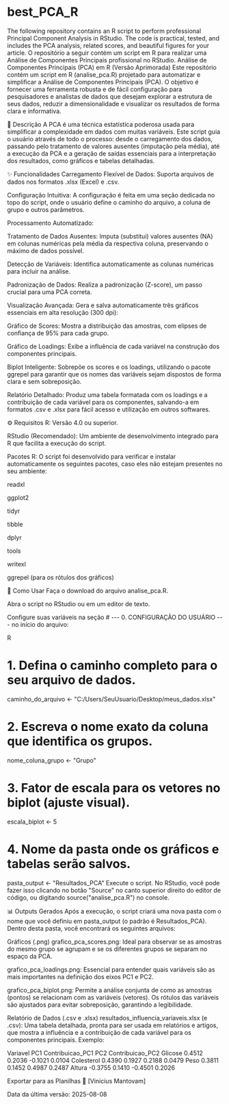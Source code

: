 # best_PCA_R
The following repository contains an R script to perform professional Principal Component Analysis in RStudio. The code is practical, tested, and includes the PCA analysis, related scores, and beautiful figures for your article. O repositório a seguir contém um script em R para realizar uma Análise de Componentes Principais profissional no RStudio.
Análise de Componentes Principais (PCA) em R (Versão Aprimorada)
Este repositório contém um script em R (analise_pca.R) projetado para automatizar e simplificar a Análise de Componentes Principais (PCA). O objetivo é fornecer uma ferramenta robusta e de fácil configuração para pesquisadores e analistas de dados que desejam explorar a estrutura de seus dados, reduzir a dimensionalidade e visualizar os resultados de forma clara e informativa.

📜 Descrição
A PCA é uma técnica estatística poderosa usada para simplificar a complexidade em dados com muitas variáveis. Este script guia o usuário através de todo o processo: desde o carregamento dos dados, passando pelo tratamento de valores ausentes (imputação pela média), até a execução da PCA e a geração de saídas essenciais para a interpretação dos resultados, como gráficos e tabelas detalhadas.

✨ Funcionalidades
Carregamento Flexível de Dados: Suporta arquivos de dados nos formatos .xlsx (Excel) e .csv.

Configuração Intuitiva: A configuração é feita em uma seção dedicada no topo do script, onde o usuário define o caminho do arquivo, a coluna de grupo e outros parâmetros.

Processamento Automatizado:

Tratamento de Dados Ausentes: Imputa (substitui) valores ausentes (NA) em colunas numéricas pela média da respectiva coluna, preservando o máximo de dados possível.

Detecção de Variáveis: Identifica automaticamente as colunas numéricas para incluir na análise.

Padronização de Dados: Realiza a padronização (Z-score), um passo crucial para uma PCA correta.

Visualização Avançada: Gera e salva automaticamente três gráficos essenciais em alta resolução (300 dpi):

Gráfico de Scores: Mostra a distribuição das amostras, com elipses de confiança de 95% para cada grupo.

Gráfico de Loadings: Exibe a influência de cada variável na construção dos componentes principais.

Biplot Inteligente: Sobrepõe os scores e os loadings, utilizando o pacote ggrepel para garantir que os nomes das variáveis sejam dispostos de forma clara e sem sobreposição.

Relatório Detalhado: Produz uma tabela formatada com os loadings e a contribuição de cada variável para os componentes, salvando-a em formatos .csv e .xlsx para fácil acesso e utilização em outros softwares.

⚙️ Requisitos
R: Versão 4.0 ou superior.

RStudio (Recomendado): Um ambiente de desenvolvimento integrado para R que facilita a execução do script.

Pacotes R: O script foi desenvolvido para verificar e instalar automaticamente os seguintes pacotes, caso eles não estejam presentes no seu ambiente:

readxl

ggplot2

tidyr

tibble

dplyr

tools

writexl

ggrepel (para os rótulos dos gráficos)

🚀 Como Usar
Faça o download do arquivo analise_pca.R.

Abra o script no RStudio ou em um editor de texto.

Configure suas variáveis na seção # --- 0. CONFIGURAÇÃO DO USUÁRIO --- no início do arquivo:

R

# 1. Defina o caminho completo para o seu arquivo de dados.
caminho_do_arquivo <- "C:/Users/SeuUsuario/Desktop/meus_dados.xlsx"

# 2. Escreva o nome exato da coluna que identifica os grupos.
nome_coluna_grupo <- "Grupo"

# 3. Fator de escala para os vetores no biplot (ajuste visual).
escala_biplot <- 5

# 4. Nome da pasta onde os gráficos e tabelas serão salvos.
pasta_output <- "Resultados_PCA"
Execute o script. No RStudio, você pode fazer isso clicando no botão "Source" no canto superior direito do editor de código, ou digitando source("analise_pca.R") no console.

📊 Outputs Gerados
Após a execução, o script criará uma nova pasta com o nome que você definiu em pasta_output (o padrão é Resultados_PCA). Dentro desta pasta, você encontrará os seguintes arquivos:

Gráficos (.png)
grafico_pca_scores.png: Ideal para observar se as amostras do mesmo grupo se agrupam e se os diferentes grupos se separam no espaço da PCA.

grafico_pca_loadings.png: Essencial para entender quais variáveis são as mais importantes na definição dos eixos PC1 e PC2.

grafico_pca_biplot.png: Permite a análise conjunta de como as amostras (pontos) se relacionam com as variáveis (vetores). Os rótulos das variáveis são ajustados para evitar sobreposição, garantindo a legibilidade.

Relatório de Dados (.csv e .xlsx)
resultados_influencia_variaveis.xlsx (e .csv): Uma tabela detalhada, pronta para ser usada em relatórios e artigos, que mostra a influência e a contribuição de cada variável para os componentes principais. Exemplo:

Variavel	PC1	Contribuicao_PC1	PC2	Contribuicao_PC2
Glicose	0.4512	0.2036	-0.1021	0.0104
Colesterol	0.4390	0.1927	0.2188	0.0479
Peso	0.3811	0.1452	0.4987	0.2487
Altura	-0.3755	0.1410	-0.4501	0.2026

Exportar para as Planilhas
👤 [Vinicius Mantovam]

Data da última versão: 2025-08-08
